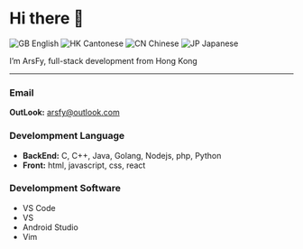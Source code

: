 # Hi there 👋

![GB](https://flagcdn.com/w20/gb.png) English  ![HK](https://flagcdn.com/w20/hk.png) Cantonese  ![CN](https://flagcdn.com/w20/cn.png) Chinese ![JP](https://flagcdn.com/w20/jp.png) Japanese 

I’m ArsFy, full-stack development from Hong Kong

-----

### Email
**OutLook:** [arsfy@outlook.com](mailto:arsfy@outlook.com) 

### Develompment Language
- **BackEnd:**
C, C++, Java, Golang, Nodejs, php, Python
- **Front:**
html, javascript, css, react

### Develompment Software
- VS Code
- VS
- Android Studio
- Vim
